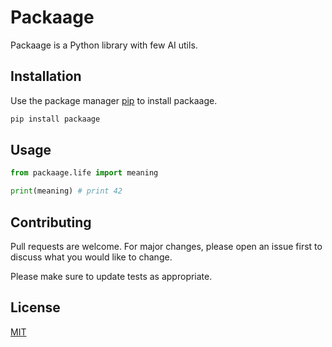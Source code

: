 # Packaage

Packaage is a Python library with few AI utils.

## Installation

Use the package manager [pip](https://pip.pypa.io/en/stable/) to install packaage.

```bash
pip install packaage
```

## Usage

```python
from packaage.life import meaning

print(meaning) # print 42
```

## Contributing
Pull requests are welcome. For major changes, please open an issue first to discuss what you would like to change.

Please make sure to update tests as appropriate.

## License
[MIT](https://choosealicense.com/licenses/mit/)